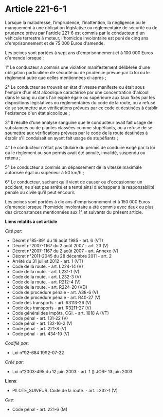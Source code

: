 # Article 221-6-1

Lorsque la maladresse, l'imprudence, l'inattention, la négligence ou le manquement à une obligation législative ou
réglementaire de sécurité ou de prudence prévu par l'article 221-6 est commis par le conducteur d'un véhicule terrestre à
moteur, l'homicide involontaire est puni de cinq ans d'emprisonnement et de 75 000 Euros d'amende.

Les peines sont portées à sept ans d'emprisonnement et à 100 000 Euros d'amende lorsque :

1° Le conducteur a commis une violation manifestement délibérée d'une obligation particulière de sécurité ou de prudence
prévue par la loi ou le règlement autre que celles mentionnées ci-après ;

2° Le conducteur se trouvait en état d'ivresse manifeste ou était sous l'empire d'un état alcoolique caractérisé par une
concentration d'alcool dans le sang ou dans l'air expiré égale ou supérieure aux taux fixés par les dispositions législatives
ou réglementaires du code de la route, ou a refusé de se soumettre aux vérifications prévues par ce code et destinées à
établir l'existence d'un état alcoolique ;

3° Il résulte d'une analyse sanguine que le conducteur avait fait usage de substances ou de plantes classées comme
stupéfiants, ou a refusé de se soumettre aux vérifications prévues par le code de la route destinées à établir s'il
conduisait en ayant fait usage de stupéfiants ;

4° Le conducteur n'était pas titulaire du permis de conduire exigé par la loi ou le règlement ou son permis avait été annulé,
invalidé, suspendu ou retenu ;

5° Le conducteur a commis un dépassement de la vitesse maximale autorisée égal ou supérieur à 50 km/h ;

6° Le conducteur, sachant qu'il vient de causer ou d'occasionner un accident, ne s'est pas arrêté et a tenté ainsi d'échapper
à la responsabilité pénale ou civile qu'il peut encourir.

Les peines sont portées à dix ans d'emprisonnement et à 150 000 Euros d'amende lorsque l'homicide involontaire a été commis
avec deux ou plus des circonstances mentionnées aux 1° et suivants du présent article.

**Liens relatifs à cet article**

_Cité par_:

  - Décret n°85-891 du 16 août 1985 - art. 6 (VT)
  - Décret n°2007-1167 du 2 août 2007 - art. 23 (V)
  - Décret n°2007-1167 du 2 août 2007 - art. Annexe (V)
  - Décret n°2011-2045 du 28 décembre 2011 - art. 2
  - Arrêté du 31 juillet 2012 - art. 1 (VT)
  - Code de la route. - art. L224-14 (V)
  - Code de la route. - art. L231-1 (V)
  - Code de la route. - art. L232-3 (V)
  - Code de la route. - art. R212-4 (V)
  - Code de la route. - art. R224-20 (VD)
  - Code de procédure pénale - art. A38-6 (V)
  - Code de procédure pénale - art. R40-27 (V)
  - Code des transports - art. R3113-26 (V)
  - Code des transports - art. R3211-27 (V)
  - Code général des impôts, CGI. - art. 1018 A (VT)
  - Code pénal - art. 131-22 (V)
  - Code pénal - art. 132-16-2 (V)
  - Code pénal - art. 221-8 (V)
  - Code pénal - art. 434-10 (V)

_Codifié par_:

  - Loi n°92-684 1992-07-22

_Créé par_:

  - Loi n°2003-495 du 12 juin 2003 - art. 1 () JORF 13 juin 2003

**Liens**:

  - PILOTE_SUIVEUR: Code de la route. - art. L232-1 (V)

_Cite_:

  - Code pénal - art. 221-6 (M)
